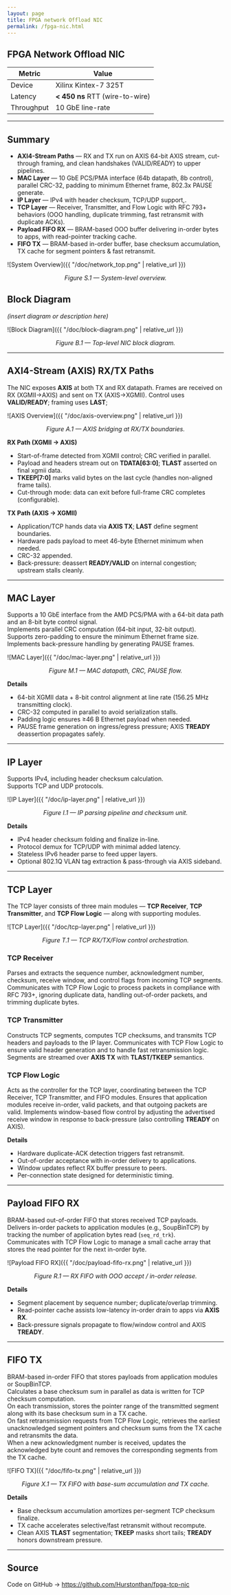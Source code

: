 ```yaml
---
layout: page
title: FPGA network Offload NIC
permalink: /fpga-nic.html
---
```


## FPGA Network Offload NIC

| Metric | Value |
|--------|-------|
| Device | Xilinx Kintex-7 325T |
| Latency | **< 450 ns** RTT (wire-to-wire) |
| Throughput | 10 GbE line-rate |

---

## Summary

- **AXI4-Stream Paths** — RX and TX run on AXIS 64-bit AXIS stream, cut-through framing, and clean handshakes (VALID/READY) to upper pipelines.
- **MAC Layer** — 10 GbE PCS/PMA interface (64b datapath, 8b control), parallel CRC-32, padding to minimum Ethernet frame, 802.3x PAUSE generate.
- **IP Layer** — IPv4 with header checksum, TCP/UDP support,.
- **TCP Layer** — Receiver, Transmitter, and Flow Logic with RFC 793+ behaviors (OOO handling, duplicate trimming, fast retransmit with duplicate ACKs).
- **Payload FIFO RX** — BRAM-based OOO buffer delivering in-order bytes to apps, with read-pointer tracking cache.
- **FIFO TX** — BRAM-based in-order buffer, base checksum accumulation, TX cache for segment pointers & fast retransmit.

![System Overview]({{ "/doc/network_top.png" | relative_url }})
<p align="center"><em>Figure S.1 — System-level overview.</em></p>


## Block Diagram

*(insert diagram or description here)*

![Block Diagram]({{ "/doc/block-diagram.png" | relative_url }})
<p align="center"><em>Figure B.1 — Top-level NIC block diagram.</em></p>

---

## AXI4-Stream (AXIS) RX/TX Paths

The NIC exposes **AXIS** at both TX and RX datapath. Frames are received on RX (XGMII→AXIS) and sent on TX (AXIS→XGMII). Control uses **VALID/READY**; framing uses **LAST**;

![AXIS Overview]({{ "/doc/axis-overview.png" | relative_url }})
<p align="center"><em>Figure A.1 — AXIS bridging at RX/TX boundaries.</em></p>

**RX Path (XGMII → AXIS)**  
- Start-of-frame detected from XGMII control; CRC verified in parallel.  
- Payload and headers stream out on **TDATA[63:0]**; **TLAST** asserted on final xgmii data.  
- **TKEEP[7:0]** marks valid bytes on the last cycle (handles non-aligned frame tails).  
- Cut-through mode: data can exit before full-frame CRC completes (configurable).

**TX Path (AXIS → XGMII)**  
- Application/TCP hands data via **AXIS TX**; **LAST** define segment boundaries.  
- Hardware pads payload to meet 46-byte Ethernet minimum when needed.  
- CRC-32 appended.  
- Back-pressure: deassert **READY/VALID** on internal congestion; upstream stalls cleanly.

---

## MAC Layer

Supports a 10 GbE interface from the AMD PCS/PMA with a 64-bit data path and an 8-bit byte control signal.  
Implements parallel CRC computation (64-bit input, 32-bit output).  
Supports zero-padding to ensure the minimum Ethernet frame size.  
Implements back-pressure handling by generating PAUSE frames.

![MAC Layer]({{ "/doc/mac-layer.png" | relative_url }})
<p align="center"><em>Figure M.1 — MAC datapath, CRC, PAUSE flow.</em></p>

**Details**
- 64-bit XGMII data + 8-bit control alignment at line rate (156.25 MHz transmitting clock).  
- CRC-32 computed in parallel to avoid serialization stalls.  
- Padding logic ensures ≥46 B Ethernet payload when needed.  
- PAUSE frame generation on ingress/egress pressure; AXIS **TREADY** deassertion propagates safely.

---

## IP Layer

Supports IPv4, including header checksum calculation.  
Supports TCP and UDP protocols.  

![IP Layer]({{ "/doc/ip-layer.png" | relative_url }})
<p align="center"><em>Figure I.1 — IP parsing pipeline and checksum unit.</em></p>

**Details**
- IPv4 header checksum folding and finalize in-line.  
- Protocol demux for TCP/UDP with minimal added latency.  
- Stateless IPv6 header parse to feed upper layers.  
- Optional 802.1Q VLAN tag extraction & pass-through via AXIS sideband.

---

## TCP Layer

The TCP layer consists of three main modules — **TCP Receiver**, **TCP Transmitter**, and **TCP Flow Logic** — along with supporting modules.

![TCP Layer]({{ "/doc/tcp-layer.png" | relative_url }})
<p align="center"><em>Figure T.1 — TCP RX/TX/Flow control orchestration.</em></p>

### TCP Receiver
Parses and extracts the sequence number, acknowledgment number, checksum, receive window, and control flags from incoming TCP segments. Communicates with TCP Flow Logic to process packets in compliance with RFC 793+, ignoring duplicate data, handling out-of-order packets, and trimming duplicate bytes.

### TCP Transmitter
Constructs TCP segments, computes TCP checksums, and transmits TCP headers and payloads to the IP layer. Communicates with TCP Flow Logic to ensure valid header generation and to handle fast retransmission logic. Segments are streamed over **AXIS TX** with **TLAST/TKEEP** semantics.

### TCP Flow Logic
Acts as the controller for the TCP layer, coordinating between the TCP Receiver, TCP Transmitter, and FIFO modules. Ensures that application modules receive in-order, valid packets, and that outgoing packets are valid. Implements window-based flow control by adjusting the advertised receive window in response to back-pressure (also controlling **TREADY** on AXIS).

**Details**
- Hardware duplicate-ACK detection triggers fast retransmit.  
- Out-of-order acceptance with in-order delivery to applications.  
- Window updates reflect RX buffer pressure to peers.  
- Per-connection state designed for deterministic timing.

---

## Payload FIFO RX

BRAM-based out-of-order FIFO that stores received TCP payloads.  
Delivers in-order packets to application modules (e.g., SoupBinTCP) by tracking the number of application bytes read (`seq_rd_trk`).  
Communicates with TCP Flow Logic to manage a small cache array that stores the read pointer for the next in-order byte.

![Payload FIFO RX]({{ "/doc/payload-fifo-rx.png" | relative_url }})
<p align="center"><em>Figure R.1 — RX FIFO with OOO accept / in-order release.</em></p>

**Details**
- Segment placement by sequence number; duplicate/overlap trimming.  
- Read-pointer cache assists low-latency in-order drain to apps via **AXIS RX**.  
- Back-pressure signals propagate to flow/window control and AXIS **TREADY**.

---

## FIFO TX

BRAM-based in-order FIFO that stores payloads from application modules or SoupBinTCP.  
Calculates a base checksum sum in parallel as data is written for TCP checksum computation.  
On each transmission, stores the pointer range of the transmitted segment along with its base checksum sum in a TX cache.  
On fast retransmission requests from TCP Flow Logic, retrieves the earliest unacknowledged segment pointers and checksum sums from the TX cache and retransmits the data.  
When a new acknowledgment number is received, updates the acknowledged byte count and removes the corresponding segments from the TX cache.

![FIFO TX]({{ "/doc/fifo-tx.png" | relative_url }})
<p align="center"><em>Figure X.1 — TX FIFO with base-sum accumulation and TX cache.</em></p>

**Details**
- Base checksum accumulation amortizes per-segment TCP checksum finalize.  
- TX cache accelerates selective/fast retransmit without recompute.  
- Clean AXIS **TLAST** segmentation; **TKEEP** masks short tails; **TREADY** honors downstream pressure.

---

## Source

Code on GitHub → <https://github.com/Hurstonthan/fpga-tcp-nic>
